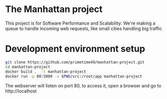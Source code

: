# The Manhattan project

This project is for Software Performance and Scalability: We're making a queue to handle incoming web requests, like small cities handling big traffic

# Development environment setup 

```bash
git clone https://github.com/primetime49/manhattan-project.git
cd manhattan-project
docker build .  -t manhattan-project
docker run -p 80:5000 -v $PWD/src:/root/app manhattan-project
```

The webserver will listen on port 80, to access it, open a browser and go to http://localhost
